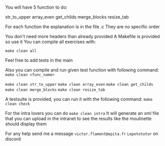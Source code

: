 You will have 5 function to do:

str_to_upper
array_even
get_childs
merge_blocks
resize_tab

For each function the explanation is in the file .c
They are no specific order


You don't need more headers than already provided
A Makefile is provided so use it
You can compile all exercises with:

`make clean all`

Feel free to add tests in the main


Also you can compile and run given test function with following command:
`make clean <func_name>`

`make clean str_to_upper`
`make clean array_even`
`make clean get_childs`
`make clean merge_blocks`
`make clean resize_tab`


A testsuite is provided, you can run it with the following command:
`make clean check`


For the intra lovers you can do 
`make clean intra`
It will generate an xml file that you can upload in the intranet to see
the results like the moulinette should display them


For any help send me a message
`victor.flament@epita.fr`
`Lepotototor` on discord
